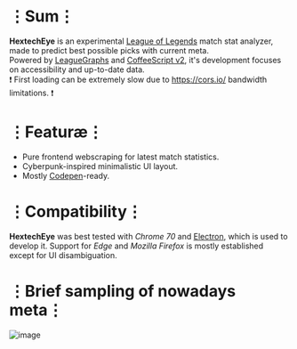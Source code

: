# ⋮Sum⋮
__HextechEye__ is an experimental [League of Legends](https://ru.leagueoflegends.com) match stat analyzer, made to predict best possible picks with current meta.  
Powered by [LeagueGraphs](http://www.leagueofgraphs.com) and [CoffeeScript v2](https://coffeescript.org/), it's development focuses on accessibility and up-to-date data.  
❗ First loading can be extremely slow due to https://cors.io/ bandwidth limitations. ❗

# ⋮Featuræ⋮
* Pure frontend webscraping for latest match statistics.
* Cyberpunk-inspired minimalistic UI layout.
* Mostly [Codepen](http://codepen.io)-ready.

# ⋮Compatibility⋮
__HextechEye__  was best tested with _Chrome 70_ and [Electron](https://electronjs.org/), which is used to develop it.
Support for _Edge_ and _Mozilla Firefox_ is mostly established except for UI disambiguation.

# ⋮Brief sampling of nowadays meta⋮
![image](https://user-images.githubusercontent.com/8768470/48096083-5c9a0600-e227-11e8-8b67-ec39291d6247.png)
